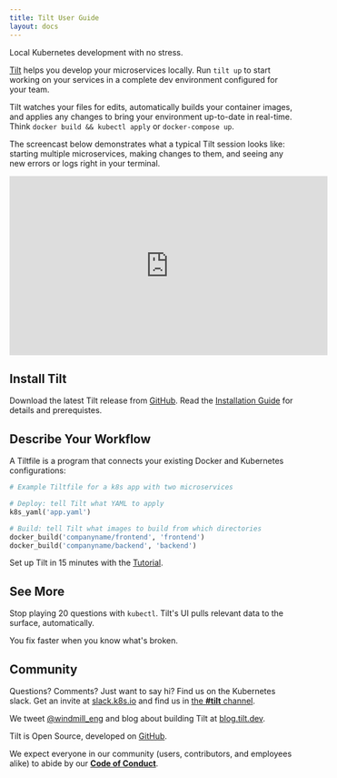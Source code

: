 ```yaml
---
title: Tilt User Guide
layout: docs
---
```


Local Kubernetes development with no stress.

[Tilt]({{site.landingurl}}) helps you develop your microservices locally.
Run `tilt up` to start working on your services in a complete dev environment
configured for your team.

Tilt watches your files for edits, automatically builds your container images,
and applies any changes to bring your environment
up-to-date in real-time. Think `docker build && kubectl apply` or `docker-compose up`.

The screencast below demonstrates what a typical Tilt session looks like:
starting multiple microservices, making changes to them, and seeing any new errors
or logs right in your terminal.

<div class="block u-marginTop2 u-marginBottom2 u-padding16">
<iframe class="u-boxShadow" width="560" height="315" src="https://www.youtube.com/embed/oSljj0zHd7U" frameborder="0" allow="accelerometer; autoplay; encrypted-media; gyroscope; picture-in-picture" allowfullscreen></iframe>
</div>

## Install Tilt

Download the latest Tilt release from
[GitHub](https://github.com/windmilleng/tilt/releases). Read the [Installation Guide](install.html) for details and prerequistes.

## Describe Your Workflow

A Tiltfile is a program that connects your existing Docker and Kubernetes configurations:

```python
# Example Tiltfile for a k8s app with two microservices

# Deploy: tell Tilt what YAML to apply
k8s_yaml('app.yaml')

# Build: tell Tilt what images to build from which directories
docker_build('companyname/frontend', 'frontend')
docker_build('companyname/backend', 'backend')
```

Set up Tilt in 15 minutes with the [Tutorial](tutorial.html).

## See More
Stop playing 20 questions with `kubectl`. Tilt's UI pulls relevant data to the surface, automatically.

You fix faster when you know what's broken.

## Community

Questions? Comments? Just want to say hi? Find us on the Kubernetes slack. Get an invite at [slack.k8s.io](http://slack.k8s.io) and find
us in [the **#tilt** channel](https://kubernetes.slack.com/messages/CESBL84MV/).

We tweet [@windmill_eng](https://twitter.com/windmill_eng) and
blog about building Tilt at [blog.tilt.dev](https://blog.tilt.dev).

Tilt is Open Source, developed on [GitHub](https://github.com/windmilleng/tilt).

We expect everyone in our community (users, contributors, and employees alike) to abide by our [**Code of Conduct**](code_of_conduct.html).
